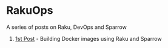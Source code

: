 # RakuOps

A series of posts on Raku, DevOps and Sparrow

1. [1st Post](https://github.com/melezhik/RakuOps/tree/master/docker-sparrow) - Building Docker images using Raku and Sparrow
